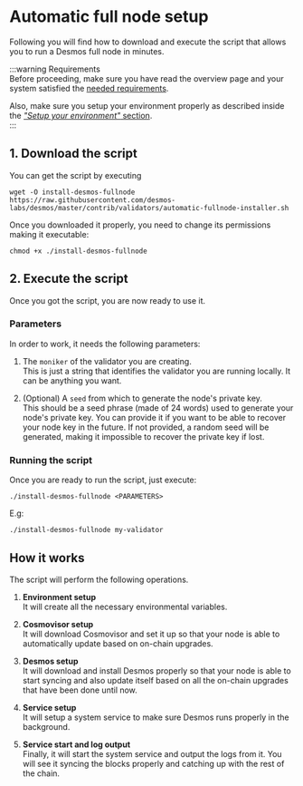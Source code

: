 # Automatic full node setup
Following you will find how to download and execute the script that allows you to run a Desmos full node in minutes.  

:::warning Requirements  
Before proceeding, make sure you have read the overview page and your system satisfied the [needed requirements](overview.md#requirements).  

Also, make sure you setup your environment properly as described inside the [_"Setup your environment"_ section](overview.md#1-setup-your-environment).   
:::

## 1. Download the script
You can get the script by executing 

```shell
wget -O install-desmos-fullnode https://raw.githubusercontent.com/desmos-labs/desmos/master/contrib/validators/automatic-fullnode-installer.sh 
```

Once you downloaded it properly, you need to change its permissions making it executable: 

```shell
chmod +x ./install-desmos-fullnode
```

## 2. Execute the script
Once you got the script, you are now ready to use it. 

### Parameters
In order to work, it needs the following parameters: 

1. The `moniker` of the validator you are creating.  
   This is just a string that identifies the validator you are running locally. It can be anything you
   want.

2. (Optional) A `seed` from which to generate the node's private key.  
   This should be a seed phrase (made of 24 words) used to generate your node's private key. You can provide it if you
   want to be able to recover your node key in the future. If not provided, a random seed will be generated, making it
   impossible to recover the private key if lost.
   
### Running the script
Once you are ready to run the script, just execute: 

```shell
./install-desmos-fullnode <PARAMETERS>
```

E.g: 

```
./install-desmos-fullnode my-validator
```

## How it works
The script will perform the following operations.

1. **Environment setup**   
   It will create all the necessary environmental variables. 
   
2. **Cosmovisor setup**  
   It will download Cosmovisor and set it up so that your node is able to automatically update based on on-chain upgrades.

3. **Desmos setup**  
   It will download and install Desmos properly so that your node is able to start syncing and also update itself based on all the on-chain upgrades that have been done until now.
   
4. **Service setup**  
   It will setup a system service to make sure Desmos runs properly in the background. 
   
5. **Service start and log output**  
   Finally, it will start the system service and output the logs from it. You will see it syncing the blocks properly and catching up with the rest of the chain. 
